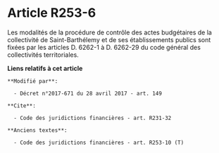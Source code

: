 # Article R253-6

Les modalités de la procédure de contrôle des actes budgétaires de la collectivité de Saint-Barthélemy et de ses
établissements publics sont fixées par les articles D. 6262-1 à D. 6262-29 du code général des collectivités territoriales.

**Liens relatifs à cet article**

	**Modifié par**:

	  - Décret n°2017-671 du 28 avril 2017 - art. 149

	**Cite**:

	  - Code des juridictions financières - art. R231-32

	**Anciens textes**:

	  - Code des juridictions financières - art. R253-10 (T)
